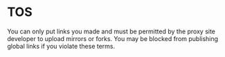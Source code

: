 # TOS

You can only put links you made and must be permitted by the proxy site
developer to upload mirrors or forks. You may be blocked from publishing global
links if you violate these terms.
